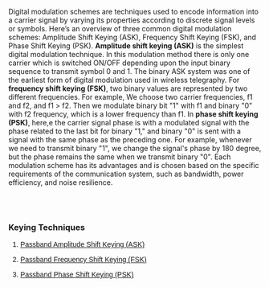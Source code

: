 <!DOCTYPE html>
<html lang="en">
<head>
  <meta charset="UTF-8">
  <meta name="viewport" content="width=device-width, initial-scale=1.0">
  <link href="https://cdn.jsdelivr.net/npm/tailwindcss@2.2.19/dist/tailwind.min.css" rel="stylesheet">
</head>
<body>

<p>Digital modulation schemes are techniques used to encode information into a carrier signal by varying its properties according to discrete signal levels or symbols. Here’s an overview of three common digital modulation schemes: Amplitude Shift Keying (ASK), Frequency Shift Keying (FSK), and Phase Shift Keying (PSK). <b>Amplitude shift keying (ASK)</b> is the simplest digital modulation technique. In this modulation method there is only one carrier which is switched ON/OFF depending upon the input binary sequence to transmit symbol 0 and 1. The binary ASK system was one of the earliest form of digital modulation used in wireless telegraphy. For <b>frequency shift keying (FSK)</b>, two binary values are represented by two
different frequencies. For example, We choose two carrier frequencies, f1 and f2, and f1 > f2. Then we modulate binary bit "1" with f1 and binary "0" with f2 frequency, which is a lower frequency than f1. In <b>phase shift keying (PSK)</b>, here,e the carrier signal phase is with a modulated signal with the phase
related to the last bit for binary "1," and binary "0" is sent with a signal with the
same phase as the preceding one. For example, whenever we need to transmit
binary "1", we change the signal's phase by 180 degree, but the phase remains the
same when we transmit binary "0". Each modulation scheme has its advantages and is chosen based on the specific requirements of the communication system, such as bandwidth, power efficiency, and noise resilience.</p>

<br><br>

### Keying Techniques

<ol class="mb-4 pl-4 list-decimal text-[#007bff] font-normal text-[19.2px]" style="font-family: Raleway, sans-serif">
  <li>
    <a href="./theory/ASK.html" class="hover:text-[#3e6389] hover:underline">
      <p>Passband Amplitude Shift Keying (ASK)</p>
    </a>
  </li>
  <li>
    <a href="./theory/FSK.html" class="hover:text-[#3e6389] hover:underline">
      <p>Passband Frequency Shift Keying (FSK)</p>
    </a>
  </li>
  <li>
    <a href="./theory/PSK.html" class="hover:text-[#3e6389] hover:underline">
      <p>Passband Phase Shift Keying (PSK)</p>
    </a>
  </li>
</ol>
</body>
</html>
